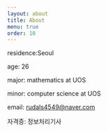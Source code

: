 ```yaml
---
layout: about
title: About
menu: true
order: 10
---
```



residence:Seoul

age: 26

major: mathematics at UOS

minor: computer science at UOS

email: rudals4549@naver.com

자격증: 정보처리기사
